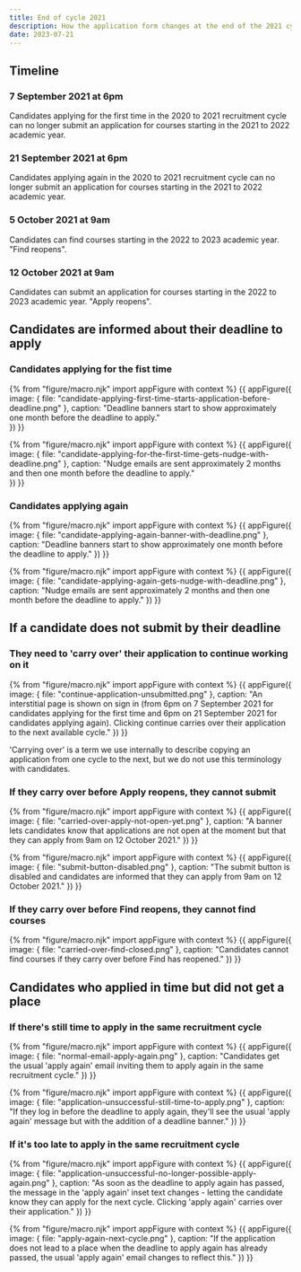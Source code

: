 ```yaml
---
title: End of cycle 2021
description: How the application form changes at the end of the 2021 cycle
date: 2023-07-21
---
```



## Timeline

### 7 September 2021 at 6pm

Candidates applying for the first time in the 2020 to 2021 recruitment cycle can no longer submit an application for courses starting in the 2021 to 2022 academic year.

### 21 September 2021 at 6pm

Candidates applying again in the 2020 to 2021 recruitment cycle can no longer submit an application for courses starting in the 2021 to 2022 academic year.

### 5 October 2021 at 9am

Candidates can find courses starting in the 2022 to 2023 academic year. "Find reopens".

### 12 October 2021 at 9am

Candidates can submit an application for courses starting in the 2022 to 2023 academic year. "Apply reopens".

## Candidates are informed about their deadline to apply

### Candidates applying for the fist time

{% from "figure/macro.njk" import appFigure with context %}
{{ appFigure({
  image: {
    file: "candidate-applying-first-time-starts-application-before-deadline.png"
  },
  caption: "Deadline banners start to show approximately one month before the deadline to apply."  
}) }}

{% from "figure/macro.njk" import appFigure with context %}
{{ appFigure({
  image: {
    file: "candidate-applying-for-the-first-time-gets-nudge-with-deadline.png"
  },
  caption: "Nudge emails are sent approximately 2 months and then one month before the deadline to apply."   
}) }}

### Candidates applying again

{% from "figure/macro.njk" import appFigure with context %}
{{ appFigure({
  image: {
    file: "candidate-applying-again-banner-with-deadline.png"
  },
  caption: "Deadline banners start to show approximately one month before the deadline to apply."
}) }}

{% from "figure/macro.njk" import appFigure with context %}
{{ appFigure({
  image: {
    file: "candidate-applying-again-gets-nudge-with-deadline.png"
  },
  caption: "Nudge emails are sent approximately 2 months and then one month before the deadline to apply."
}) }}

## If a candidate does not submit by their deadline

### They need to 'carry over' their application to continue working on it

{% from "figure/macro.njk" import appFigure with context %}
{{ appFigure({
  image: {
    file: "continue-application-unsubmitted.png"
  },
  caption: "An interstitial page is shown on sign in (from 6pm on 7 September 2021 for candidates applying for the first time and 6pm on 21 September 2021 for candidates applying again). Clicking continue carries over their application to the next available cycle."
}) }}

<div class="govuk-inset-text">
  'Carrying over' is a term we use internally to describe copying an application from one cycle to the next, but we do not use this terminology with candidates.
</div>

### If they carry over before Apply reopens, they cannot submit

{% from "figure/macro.njk" import appFigure with context %}
{{ appFigure({
  image: {
    file: "carried-over-apply-not-open-yet.png"
  },
  caption: "A banner lets candidates know that applications are not open at the moment but that they can apply from 9am on 12 October 2021."
}) }}

{% from "figure/macro.njk" import appFigure with context %}
{{ appFigure({
  image: {
    file: "submit-button-disabled.png"
  },
  caption: "The submit button is disabled and candidates are informed that they can apply from 9am on 12 October 2021."
}) }}

### If they carry over before Find reopens, they cannot find courses

{% from "figure/macro.njk" import appFigure with context %}
{{ appFigure({
  image: {
    file: "carried-over-find-closed.png"
  },
  caption: "Candidates cannot find courses if they carry over before Find has reopened."
}) }}

## Candidates who applied in time but did not get a place

### If there's still time to apply in the same recruitment cycle

{% from "figure/macro.njk" import appFigure with context %}
{{ appFigure({
  image: {
    file: "normal-email-apply-again.png"
  },
  caption: "Candidates get the usual 'apply again' email inviting them to apply again in the same recruitment cycle."
}) }}

{% from "figure/macro.njk" import appFigure with context %}
{{ appFigure({
  image: {
    file: "application-unsuccessful-still-time-to-apply.png"
  },
  caption: "If they log in before the deadline to apply again, they'll see the usual 'apply again' message but with the addition of a deadline banner."
}) }}

### If it's too late to apply in the same recruitment cycle

{% from "figure/macro.njk" import appFigure with context %}
{{ appFigure({
  image: {
    file: "application-unsuccessful-no-longer-possible-apply-again.png"
  },
  caption: "As soon as the deadline to apply again has passed, the message in the 'apply again' inset text changes - letting the candidate know they can apply for the next cycle. Clicking 'apply again' carries over their application."
}) }}

{% from "figure/macro.njk" import appFigure with context %}
{{ appFigure({
  image: {
    file: "apply-again-next-cycle.png"
  },
  caption: "If the application does not lead to a place when the deadline to apply again has already passed, the usual 'apply again' email changes to reflect this."
}) }}  
